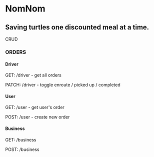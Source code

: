 # NomNom

## Saving turtles one discounted meal at a time.



CRUD

### ORDERS

#### Driver
GET: /driver - get all orders

PATCH: /driver - toggle enroute / picked up / completed

#### User
GET: /user - get user's order

POST: /user - create new order

#### Business
GET: /business

POST: /business




